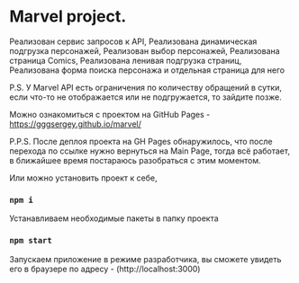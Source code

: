 # Marvel project.

Реализован сервис запросов к API,
Реализована динамическая подгрузка персонажей,
Реализован выбор персонажей,
Реализована страница Comics,
Реализована ленивая подгрузка страниц,
Реализована форма поиска персонажа и отдельная страница для него

P.S. У Marvel API есть ограничения по количеству обращений в сутки, если что-то не отображается или не подгружается, то зайдите позже.

Можно ознакомиться с проектом на GitHub Pages - https://gggsergey.github.io/marvel/

P.P.S. После деплоя проекта на GH Pages обнаружилось, что после перехода по ссылке нужно вернуться на Main Page, тогда всё работает, в ближайшее время постараюсь разобраться с этим моментом.

Или можно установить проект к себе,

### `npm i`

Устанавливаем необходимые пакеты в папку проекта

### `npm start`

Запускаем приложение в режиме разработчика, вы сможете увидеть его в браузере по адресу - (http://localhost:3000)

